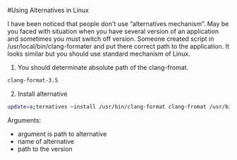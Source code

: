 #Using Alternatives in Linux

   I have been noticed that people don't use “alternatives mechanism”. May be you faced with situation when you have several version of an application and sometimes you must switch off version.  Someone created script in /usr/local/bin/clang-formater and put there correct path to the application. It looks similar but you should use standard mechanism of Linux. 
   
1. You should determinate absolute path of  the clang-fromat. 
```bash
clang-format-3.5
```
2. Install alternative
```bash
update=a;ternatives –install /usr/bin/clang-format clang-fromat /usr/bin/clang-format-3.5 1
```

Arguments:
-  argument is path to alternative
- name of alternative
- path to the version
